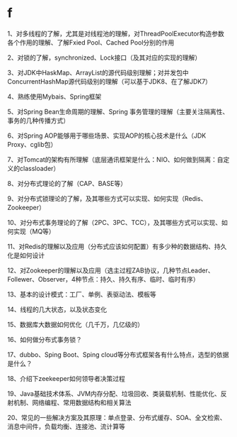 # f

1、对多线程的了解，尤其是对线程池的理解，对ThreadPoolExecutor构造参数各个作用的理解、了解Fxied Pool、Cached Pool分别的作用

2、对锁的了解，synchronized、Lock接口（及其对应的实现的理解）

3、对JDK中HaskMap、ArrayList的源代码级别理解；对并发包中ConcurrentHashMap源代码级别的理解（可以基于JDK8、在了解JDK7）

4、熟练使用Mybais、Spring框架

5、对Spring Bean生命周期的理解、Spring 事务管理的理解（主要关注隔离性、事务的几种传播方式）

6、对Spring AOP能够用于哪些场景、实现AOP的核心技术是什么（JDK Proxy、cglib包）

7、对Tomcat的架构有所理解（底层通讯框架是什么：NIO、如何做到隔离：自定义的classloader）

8、对分布式理论的了解（CAP、BASE等）

9、对分布式锁理论的了解，及其哪些方式可以实现、如何实现（Redis、Zookeeper）

10、对分布式事务理论的了解（2PC、3PC、TCC），及其哪些方式可以实现、如何实现（MQ等）

11、对Redis的理解以及应用（分布式应该如何配置）有多少种的数据结构、持久化是如何设计

12、对Zookeeper的理解以及应用（选主过程ZAB协议，几种节点Leader、Follewer、Observer，4种节点：持久、持久有序、临时、临时有序）

13、基本的设计模式：工厂、单例、表驱动法、模板等

14、线程的几大状态，以及状态变化

15、数据库大数据如何优化（几千万，几亿级的）

16、如何做分布式事务锁？

17、dubbo、Sping Boot、Sping cloud等分布式框架各有什么特点，选型的依据是什么？

18、介绍下zeekeeper如何领导者决策过程

19、Java基础技术体系、JVM内存分配、垃圾回收、类装载机制、性能优化、反射机制、网络编程、常用数据结构和相关算法

20、常见的一些解决方案及其原理：单点登录、分布式缓存、SOA、全文检索、消息中间件，负载均衡、连接池、流计算等